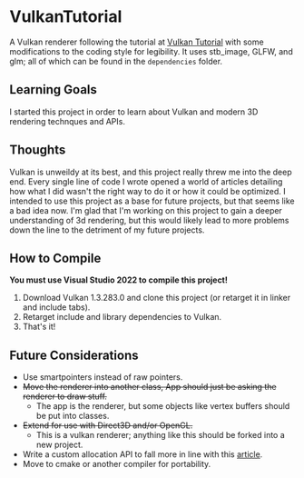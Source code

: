 # VulkanTutorial

A Vulkan renderer following the tutorial at [Vulkan Tutorial](https://vulkan-tutorial.com/Introduction) with 
some modifications to the coding style for legibility. It uses stb_image, GLFW, and glm; all of which can be 
found in the `dependencies` folder.

## Learning Goals
I started this project in order to learn about Vulkan and modern 3D rendering technques and APIs. 

## Thoughts
Vulkan is unweildy at its best, and this project really threw me into the deep end. Every single line of 
code I wrote opened a world of articles detailing how what I did wasn't the right way to do it or how it 
could be optimized. I intended to use this project as a base for future projects, but that seems like a 
bad idea now. I'm glad that I'm working on this project to gain a deeper understanding of 3d rendering, 
but this would likely lead to more problems down the line to the detriment of my future projects.

## How to Compile
**You must use Visual Studio 2022 to compile this project!**

1. Download Vulkan 1.3.283.0 and clone this project (or retarget it in linker and include tabs).
2. Retarget include and library dependencies to Vulkan.
3. That's it!

## Future Considerations
- Use smartpointers instead of raw pointers.
- ~~Move the renderer into another class, App should just be asking the renderer to draw stuff.~~
  - The app is the renderer, but some objects like vertex buffers should be put into classes.
- ~~Extend for use with Direct3D and/or OpenGL.~~
  - This is a vulkan renderer; anything like this should be forked into a new project.
- Write a custom allocation API to fall more in line with this [article](https://developer.nvidia.com/vulkan-memory-management).
- Move to cmake or another compiler for portability.
